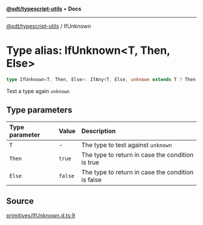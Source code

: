 [**@sdt/typescript-utils**](../README.md) • **Docs**

***

[@sdt/typescript-utils](../globals.md) / IfUnknown

# Type alias: IfUnknown\<T, Then, Else\>

```ts
type IfUnknown<T, Then, Else>: IfAny<T, Else, unknown extends T ? Then : Else>;
```

Test a type again `unknown`

## Type parameters

| Type parameter | Value | Description |
| :------ | :------ | :------ |
| `T` | - | The type to test against `unknown` |
| `Then` | `true` | The type to return in case the condition is true |
| `Else` | `false` | The type to return in case the condition is false |

## Source

[primitives/IfUnknown.d.ts:9](https://github.com/sylvaindethier/typescript-utils/blob/c2db051f7ef7ff24cba2e92cfd5e891000492922/types/primitives/IfUnknown.d.ts#L9)
